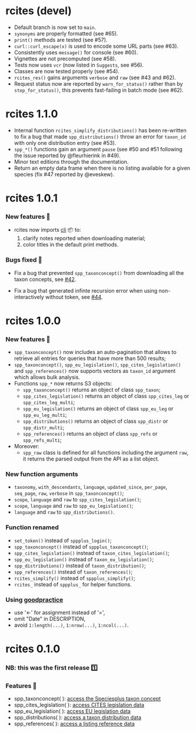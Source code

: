 # rcites (devel)

* Default branch is now set to `main`.
* `synonyms` are properly formatted (see #65).
* `print()` methods are tested (see #57).
* `curl::curl_escape(x)` is used to encode some URL parts (see #63).
* Consistently uses `message()` for console (see #60).
* Vignettes are not precomputed (see #58).
* Tests now uses `vcr` (now listed in `Suggests`, see #56).
* Classes are now tested properly (see #54).
* `rcites_res()` gains arguments `verbose` and `raw` (see #43 and #62).
* Request status now are reported by `warn_for_status()` rather than by `stop_for_status()`, this prevents fast-failing in batch mode (see #62).


# rcites 1.1.0

* Internal function `rcites_simplify_distributions()` has been re-written to fix a bug that made `spp_distributions()` throw an error for `taxon_id` with only one distribution entry (see #53).
* `spp_*()` functions gain an argument `pause` (see #50 and #51 following the issue reported by @fleurhierink in #49).
* Minor text editions through the documentation.
* Return an empty data frame when there is no listing available for a given species (fix #47 reported by @eveskew).


# rcites 1.0.1

### New features :art:

* rcites now imports [cli](https://github.com/r-lib/cli) :package: to:
  1. clarify notes reported when downloading material;
  2. color titles in the default print methods.


### Bugs fixed :bug:

* Fix a bug that prevented `spp_taxonconcept()` from downloading all the taxon
concepts, see [#42](https://github.com/ropensci/rcites/issues/42).

* Fix a bug that generated infinte recursion error when using non-interactively without token, see [#44](https://github.com/ropensci/rcites/issues/44).


# rcites 1.0.0

### New features :art:

  - `spp_taxonconcept()` now includes an auto-pagination that allows to retrieve
  all entries for queries that have more than 500 results;
  - `spp_taxonconcept()`, `spp_eu_legislation()`, `spp_cites_legislation()` and  `spp_references()` now supports vectors as `taxon_id` argument which allows
  bulk analysis.
  - Functions `spp_*` now returns S3 objects:
    - `spp_taxonconcept()` returns an object of class `spp_taxon`;
    - `spp_cites_legislation()` returns an object of class `spp_cites_leg` or `spp_cites_leg_multi`;
    - `spp_eu_legislation()` returns an object of class `spp_eu_leg` or `spp_eu_leg_multi`;
    - `spp_distributions()` returns an object of class `spp_distr` or `spp_distr_multi`;
    - `spp_references()` returns an object of class `spp_refs` or `spp_refs_multi`;
  - Moreover:
    - `spp_raw` class is defined for all functions including the argument `raw`,
    it returns the parsed output from the API as a list object.   


### New function arguments

  - `taxonomy`, `with_descendants`, `language`, `updated_since`, `per_page`,
  `seq_page`, `raw`, `verbose` in `spp_taxonconcept()`;
  - `scope`, `language` and `raw` to `spp_cites_legislation()`;
  - `scope`, `language` and `raw` to `spp_eu_legislation()`;
  - `language` and `raw` to `spp_distributions()`.

### Function renamed

  - `set_token()` instead of `sppplus_login()`;
  - `spp_taxonconcept()` instead of `sppplus_taxonconcept()`;
  - `spp_cites_legislation()` instead of `taxon_cites_legislation()`;
  - `spp_eu_legislation()` instead of `taxon_eu_legislation()`;
  - `spp_distributions()` instead of `taxon_distribution()`;
  - `spp_references()` instead of `taxon_references()`;
  - `rcites_simplify()` instead of `sppplus_simplify()`;
  - `rcites_` instead of `sppplus_` for helper functions.

### Using [goodpractice](https://github.com/MangoTheCat/goodpractice)

  - use '<-' for assignment instead of '=',
  - omit "Date" in DESCRIPTION,
  - avoid `1:length(...)`, `1:nrow(...)`, `1:ncol(...)`.



# rcites 0.1.0

### NB: this was the first release :one:


### Features :art:

- spp_taxonconcept( ): [access the Speciesplus taxon concept](https://api.speciesplus.net/documentation/v1/taxon_concepts/index.html)
- spp_cites_legislation( ): [access CITES legislation data](https://api.speciesplus.net/documentation/v1/cites_legislation/index.html)
- spp_eu_legislation( ): [access EU legislation data](https://api.speciesplus.net/documentation/v1/eu_legislation/index.html)
- spp_distributions( ): [access a taxon distribution data](https://api.speciesplus.net/documentation/v1/distributions/index.html)
- spp_references( ): [access a listing reference data](https://api.speciesplus.net/documentation/v1/references/index.html)
